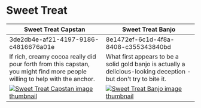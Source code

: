 # Sweet Treat

| Sweet Treat Capstan | Sweet Treat Banjo |
| ------------------- | ----------------- |
| 3de2db4e-af21-4197-9186-c4816676a01e | 8e1472ef-6c1d-4f8a-8408-c355343840bd |
| If rich, creamy cocoa really did pour forth from this capstan, you might find more people willing to help with the anchor. | What first appears to be a solid gold banjo is actually a delicious-looking deception - but don't try to bite it. |
| [![Sweet Treat Capstan image thumbnail](https://seaofthieves.wiki.gg/images/f/fc/Sweet_Treat_Capstan.png)](https://seaofthieves.wiki.gg/wiki/Sweet_Treat_Capstan) | [![Sweet Treat Banjo image thumbnail](https://seaofthieves.wiki.gg/images/9/92/Sweet_Treat_Banjo.png)](https://seaofthieves.wiki.gg/wiki/Sweet_Treat_Banjo) |
